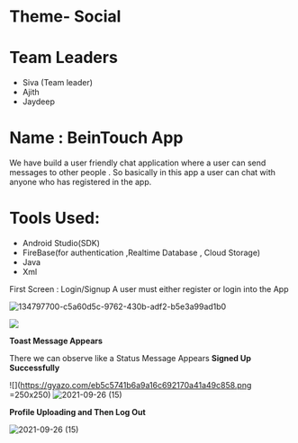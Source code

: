 # Theme- Social

# Team Leaders

- Siva (Team leader)
- Ajith 
- Jaydeep


# Name : BeinTouch App

We have  build a user friendly  chat application  where  a user can send messages to other people . So basically in this app a user can chat with anyone who has registered in the app. 

# Tools Used:

- Android Studio(SDK)
- FireBase(for authentication ,Realtime Database , Cloud Storage)
- Java 
- Xml 



First Screen : Login/Signup 
A user must either register or login into the App

![134797700-c5a60d5c-9762-430b-adf2-b5e3a99ad1b0](https://user-images.githubusercontent.com/55526191/134802502-3fa8f338-3ef5-4904-b2c6-8312f7a6abb9.png)

 ![](https://user-images.githubusercontent.com/55526191/134802502-3fa8f338-3ef5-4904-b2c6-8312f7a6abb9.png=250x250)

 **Toast Message Appears**
 
 There we can observe like a  Status  Message Appears **Signed Up Successfully**
 
 ![](https://gyazo.com/eb5c5741b6a9a16c692170a41a49c858.png =250x250)
![2021-09-26 (15)](https://user-images.githubusercontent.com/55526191/134803050-f89eb7d2-c80d-4bf2-8610-da0ca443bf17.png)
 
 
 
 
 **Profile Uploading and Then Log Out**
 
 
 ![2021-09-26 (15)](https://user-images.githubusercontent.com/55526191/134803506-de38848b-f9bf-4176-8c5b-0082bf89fabe.png)

 
 
 











